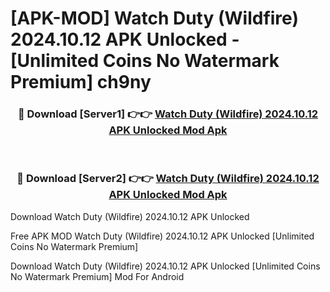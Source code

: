 # [APK-MOD] Watch Duty (Wildfire) 2024.10.12 APK Unlocked - [Unlimited Coins No Watermark Premium] ch9ny



<div align="center">
<h3>🔴 Download [Server1] 👉👉 <a href="https://momento.my/?title=Watch_Duty_(Wildfire)_2024.10.12_APK_Unlocked">Watch Duty (Wildfire) 2024.10.12 APK Unlocked Mod Apk</a></h3><br>

<h3>🔴 Download [Server2] 👉👉 <a href="https://momento.my/?title=Watch_Duty_(Wildfire)_2024.10.12_APK_Unlocked">Watch Duty (Wildfire) 2024.10.12 APK Unlocked Mod Apk</a></h3>
</div>



Download Watch Duty (Wildfire) 2024.10.12 APK Unlocked 

Free APK MOD Watch Duty (Wildfire) 2024.10.12 APK Unlocked [Unlimited Coins No Watermark Premium]

Download Watch Duty (Wildfire) 2024.10.12 APK Unlocked [Unlimited Coins No Watermark Premium] Mod For Android
